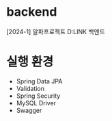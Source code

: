 # backend
[2024-1] 알파프로젝트 D:LINK 백엔드

# 실행 환경
- Spring Data JPA
- Validation
- Spring Security
- MySQL Driver
- Swagger
